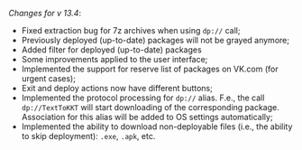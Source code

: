 _Changes for v 13.4_:
- Fixed extraction bug for 7z archives when using ```dp://``` call;
- Previously deployed (up-to-date) packages will not be grayed anymore;
- Added filter for deployed (up-to-date) packages
- Some improvements applied to the user interface;
- Implemented the support for reserve list of packages on VK.com (for urgent cases);
- Exit and deploy actions now have different buttons;
- Implemented the protocol processing for ```dp://``` alias. F.e., the call ```dp://TextToKKT``` will start downloading of the corresponding package. Association for this alias will be added to OS settings automatically;
- Implemented the ability to download non-deployable files (i.e., the ability to skip deployment): ```.exe```, ```.apk```, etc.
